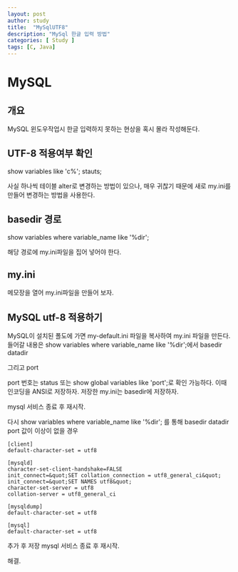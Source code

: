```yaml
---
layout: post
author: study
title:  "MySqlUTF8"
description: "MySql 한글 입력 방법"
categories: [ Study ]
tags: [C, Java]
---
```


# MySQL

## 개요
 MySQL 윈도우작업시 한글 입력하지 못하는 현상을 혹시 몰라 작성해둔다.

## UTF-8 적용여부 확인
  show variables like 'c%';
  stauts;
  
  사실 하나씩 테이블 alter로 변경하는 방법이 있으나, 매우 귀찮기 때문에 새로 my.ini를 만들어 변경하는 방법을 사용한다.

## basedir 경로
  show variables where variable_name like '%dir';

  해당 경로에 my.ini파일을 집어 넣어야 한다.


## my.ini
 메모장을 열어 my.ini파일을 만들어 보자.
 
  

## MySQL utf-8 적용하기

 MySQL이 설치된 폴도에 가면 my-default.ini 파일을 복사하여 my.ini 파일을 만든다.
 들어갈 내용은 show variables where variable_name like '%dir';에서
  basedir
  datadir
  
  그리고 port

  port 번호는 status 또는 show global variables like 'port';로 확인 가능하다.
  이때 인코딩을 ANSI로 저장하자.
  저장한 my.ini는 basedir에 저장하자.
  

  mysql 서비스 종료 후 재시작.

  다시 show variables where variable_name like '%dir'; 를 통해
  basedir
  datadir
  port
  값이 이상이 없을 경우 
  
  ```
  [client]
  default-character-set = utf8
  
  [mysqld]
  character-set-client-handshake=FALSE
  init_connect=&quot;SET collation_connection = utf8_general_ci&quot;
  init_connect=&quot;SET NAMES utf8&quot;
  character-set-server = utf8
  collation-server = utf8_general_ci
 
  [mysqldump]
  default-character-set = utf8
 
  [mysql]
  default-character-set = utf8
  ```

  추가 후 저장
  mysql 서비스 종료 후 재시작.

  해결.
  
  
